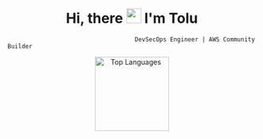 <h1 align="center">Hi, there <img src="https://imgur.com/C7PX4kM.gif" height="30px" width="30px"> I'm Tolu </h1>

                                        DevSecOps Engineer | AWS Community Builder

<p align="center">
  <img src="https://github-readme-stats.vercel.app/api/top-langs/?username=ToluGIT&layout=compact&theme=dark" alt="Top Languages" height="150"/>
</p>
